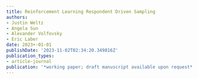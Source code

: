 ```yaml
---
title: Reinforcement Learning Respondent Driven Sampling
authors:
- Justin Weltz
- Angela Sun
- Alexander Volfovsky
- Eric Laber
date: 2023+-01-01
publishDate: '2023-11-02T02:34:20.349816Z'
publication_types:
- article-journal
publication: '*working paper; draft manuscript available upon request*'
---
```

